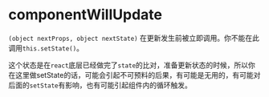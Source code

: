 # componentWillUpdate
`(object nextProps, object nextState)` 在更新发生前被立即调用。你不能在此调用`this.setState()`。

这个状态是在`react`底层已经做完了`state`的比对，准备更新状态的时候，所以你在这里做setState的话，可能会引起不可预料的后果，有可能是无用的，有可能对后面的`setState`有影响，也有可能引起组件内的循环触发。